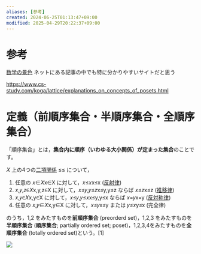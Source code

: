 ```yaml
---
aliases: [参考]
created: 2024-06-25T01:13:47+09:00
modified: 2025-04-29T20:22:37+09:00
---
```


# 参考

[数学の景色](https://mathlandscape.com/)
ネットにある記事の中でも特に分かりやすいサイトだと思う

https://www.cs-study.com/koga/lattice/explanations_on_concepts_of_posets.html

# **定義（前順序集合・半順序集合・全順序集合）**

「順序集合」とは，**集合内に順序（いわゆる大小関係）が定まった集合**のことです。

𝑋 上の4つの[二項関係](https://mathlandscape.com/binary-relation/) ≤≤ について，

1. 任意の 𝑥∈𝑋x∈X に対して，𝑥≤𝑥x≤x ([反射律](https://mathlandscape.com/binary-relations/))
2. 𝑥,𝑦,𝑧∈𝑋x,y,z∈X に対して，𝑥≤𝑦,𝑦≤𝑧x≤y,y≤z ならば 𝑥≤𝑧x≤z ([推移律](https://mathlandscape.com/binary-relations/))
3. 𝑥,𝑦∈𝑋x,y∈X に対して，𝑥≤𝑦,𝑦≤𝑥x≤y,y≤x ならば 𝑥=𝑦x=y ([反対称律](https://mathlandscape.com/binary-relations/))
4. 任意の 𝑥,𝑦∈𝑋x,y∈X に対して，𝑥≤𝑦x≤y または 𝑦≤𝑥y≤x (完全律)

のうち，1,2 をみたすものを**前順序集合** (preorderd set)，1,2,3 をみたすものを**半順序集合** (**順序集合**; partially ordered set; poset)，1,2,3,4をみたすものを**全順序集合** (totally ordered set)という。[1]

![](https://mathlandscape.com/wp-content/uploads/2021/09/ordered-set.png)

[^1]: [数学の景色: 半順序集合・全順序集合の定義・具体例4つとその周辺](https://mathlandscape.com/ordered-set-2/)